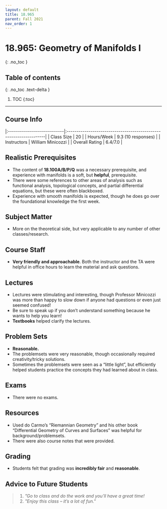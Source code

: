 ```yaml
---
layout: default
title: 18.965
parent: Fall 2021
nav_order: 1
---
```


# 18.965: Geometry of Manifolds I
{: .no_toc }

## Table of contents
{: .no_toc .text-delta }

1. TOC
{:toc}

---

## Course Info

|:----------------------------|:-------------------------------------------------------------------|
| Class Size    		| 20                                                            		|
| Hours/Week        	| 9.3 (10 responses)                                          	| 
| Instructors         	| William Minicozzi					|
| Overall Rating	| 6.4/7.0						|

## Realistic Prerequisites
* The content of **18.100A/B/P/Q** was a necessary prerequisite, and experience with manifolds is a soft, but **helpful**, prerequisite. 
* There were some references to other areas of analysis such as functional analysis, topological concepts, and partial differential equations, but these were often blackboxed.
* Experience with smooth manifolds is expected, though he does go over the foundational knowledge the first week.

## Subject Matter
* More on the theoretical side, but very applicable to any number of other classes/research.

## Course Staff
* **Very friendly and approachable**. Both the instructor and the TA were helpful in office hours to learn the material and ask questions.

## Lectures
* Lectures were stimulating and interesting, though Professor Minicozzi was more than happy to slow down if anyone had questions or even just seemed confused!
* Be sure to speak up if you don’t understand something because he wants to help you learn!
* **Textbooks** helped clarify the lectures.

## Problem Sets
* **Reasonable.**
* The problemsets were very reasonable, though occasionally required creativity/tricky solutions.
* Sometimes the problemsets were seen as a “little light”, but efficiently helped students practice the concepts they had learned about in class.

## Exams
* There were no exams.

## Resources
* Used do Carmo’s “Riemannian Geometry” and his other book “Differential Geometry of Curves and Surfaces” was helpful for background/problemsets.
* There were also course notes that were provided.

## Grading
* Students felt that grading was **incredibly fair** and **reasonable**. 

## Advice to Future Students
> 1. *”Go to class and do the work and you’ll have a great time!* 
> 2. *"Enjoy this class – it’s a lot of fun."*
